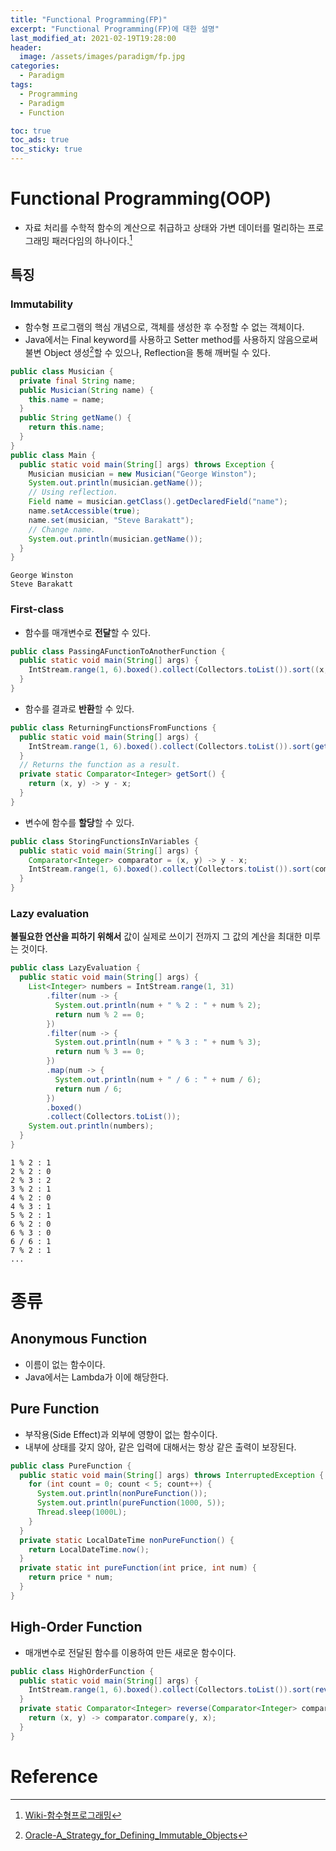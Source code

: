 ```yaml
---
title: "Functional Programming(FP)"
excerpt: "Functional Programming(FP)에 대한 설명"
last_modified_at: 2021-02-19T19:28:00
header:
  image: /assets/images/paradigm/fp.jpg
categories:
  - Paradigm
tags:
  - Programming
  - Paradigm
  - Function

toc: true
toc_ads: true
toc_sticky: true
---
```

# Functional Programming(OOP)
- 자료 처리를 수학적 함수의 계산으로 취급하고 상태와 가변 데이터를 멀리하는 프로그래밍 패러다임의 하나이다.[^Functional]

## 특징

### Immutability
- 함수형 프로그램의 핵심 개념으로, 객체를 생성한 후 수정할 수 없는 객체이다.
- Java에서는 Final keyword를 사용하고 Setter method를 사용하지 않음으로써 불변 Object 생성[^JavaImmutable]할 수 있으나, Reflection을 통해 깨버릴 수 있다.

```java
public class Musician {
  private final String name;
  public Musician(String name) {
    this.name = name;
  }
  public String getName() {
    return this.name;
  }
}
public class Main {
  public static void main(String[] args) throws Exception {
    Musician musician = new Musician("George Winston");
    System.out.println(musician.getName());
    // Using reflection.
    Field name = musician.getClass().getDeclaredField("name");
    name.setAccessible(true);
    name.set(musician, "Steve Barakatt");
    // Change name.
    System.out.println(musician.getName());
  }
}
```
```text
George Winston
Steve Barakatt
```

### First-class
- 함수를 매개변수로 <b>전달</b>할 수 있다.

```java
public class PassingAFunctionToAnotherFunction {
  public static void main(String[] args) {
    IntStream.range(1, 6).boxed().collect(Collectors.toList()).sort((x, y) -> y - x);
  }
}
```
- 함수를 결과로 <b>반환</b>할 수 있다.

```java
public class ReturningFunctionsFromFunctions {
  public static void main(String[] args) {
    IntStream.range(1, 6).boxed().collect(Collectors.toList()).sort(getSort());
  }
  // Returns the function as a result.
  private static Comparator<Integer> getSort() {
    return (x, y) -> y - x;
  }
}
```
- 변수에 함수를 <b>할당</b>할 수 있다.

```java
public class StoringFunctionsInVariables {
  public static void main(String[] args) {
    Comparator<Integer> comparator = (x, y) -> y - x;
    IntStream.range(1, 6).boxed().collect(Collectors.toList()).sort(comparator);
  }
}
```

### Lazy evaluation
<b>불필요한 연산을 피하기 위해서</b> 값이 실제로 쓰이기 전까지 그 값의 계산을 최대한 미루는 것이다.

```java
public class LazyEvaluation {
  public static void main(String[] args) {
    List<Integer> numbers = IntStream.range(1, 31)
        .filter(num -> {
          System.out.println(num + " % 2 : " + num % 2);
          return num % 2 == 0;  
        })
        .filter(num -> {
          System.out.println(num + " % 3 : " + num % 3);
          return num % 3 == 0;
        })
        .map(num -> {
          System.out.println(num + " / 6 : " + num / 6);
          return num / 6;
        })
        .boxed()
        .collect(Collectors.toList());
    System.out.println(numbers);
  }
}
```
```
1 % 2 : 1
2 % 2 : 0
2 % 3 : 2
3 % 2 : 1
4 % 2 : 0
4 % 3 : 1
5 % 2 : 1
6 % 2 : 0
6 % 3 : 0
6 / 6 : 1
7 % 2 : 1
...
```

# 종류

## Anonymous Function
- 이름이 없는 함수이다.
- Java에서는 Lambda가 이에 해당한다.

## Pure Function
- 부작용(Side Effect)과 외부에 영향이 없는 함수이다.
- 내부에 상태를 갖지 않아, 같은 입력에 대해서는 항상 같은 출력이 보장된다.

```java
public class PureFunction {
  public static void main(String[] args) throws InterruptedException {
    for (int count = 0; count < 5; count++) {
      System.out.println(nonPureFunction());
      System.out.println(pureFunction(1000, 5));
      Thread.sleep(1000L);
    }
  }
  private static LocalDateTime nonPureFunction() {
    return LocalDateTime.now();
  }
  private static int pureFunction(int price, int num) {
    return price * num;
  }
}
```

## High-Order Function
- 매개변수로 전달된 함수를 이용하여 만든 새로운 함수이다.

```java
public class HighOrderFunction {
  public static void main(String[] args) {
    IntStream.range(1, 6).boxed().collect(Collectors.toList()).sort(reverse((x, y) -> x - y));
  }
  private static Comparator<Integer> reverse(Comparator<Integer> comparator) {
    return (x, y) -> comparator.compare(y, x);
  }
}
```

# Reference
[^Functional]: [Wiki-함수형프로그래밍](https://ko.wikipedia.org/wiki/%ED%95%A8%EC%88%98%ED%98%95_%ED%94%84%EB%A1%9C%EA%B7%B8%EB%9E%98%EB%B0%8D)
[^JavaImmutable]: [Oracle-A_Strategy_for_Defining_Immutable_Objects](https://docs.oracle.com/javase/tutorial/essential/concurrency/imstrat.html)